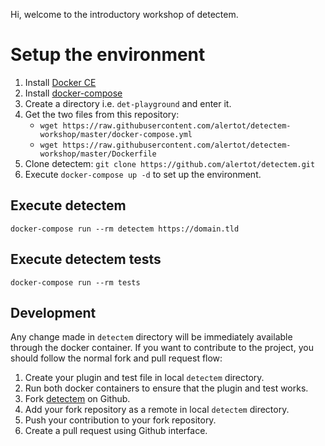 Hi, welcome to the introductory workshop of detectem.

# Setup the environment

1. Install [Docker CE](https://docs.docker.com/install/)
2. Install [docker-compose](https://docs.docker.com/compose/install/)
3. Create a directory i.e. `det-playground` and enter it.
4. Get the two files from this repository:
   - `wget https://raw.githubusercontent.com/alertot/detectem-workshop/master/docker-compose.yml`
   - `wget https://raw.githubusercontent.com/alertot/detectem-workshop/master/Dockerfile`
5. Clone detectem: `git clone https://github.com/alertot/detectem.git`
6. Execute `docker-compose up -d` to set up the environment.

## Execute detectem

`docker-compose run --rm detectem https://domain.tld`

## Execute detectem tests

`docker-compose run --rm tests`

## Development

Any change made in `detectem` directory will be immediately
available through the docker container.
If you want to contribute to the project, you should follow
the normal fork and pull request flow:

1. Create your plugin and test file in local `detectem` directory.
2. Run both docker containers to ensure that the plugin and test works.
3. Fork [detectem](https://github.com/alertot/detectem) on Github.
4. Add your fork repository as a remote in local `detectem` directory.
5. Push your contribution to your fork repository.
6. Create a pull request using Github interface.
